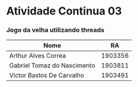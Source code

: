 # Atividade Continua 03
### Jogo da velha utilizando threads 

Nome | RA
---|---
Arthur Alves Correa | 1903356
Gabriel Tomaz do Nascimento | 1903811 
Victor Bastos De Carvalho | 1903491
